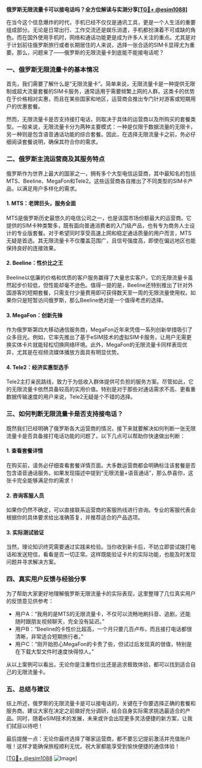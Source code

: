 **俄罗斯无限流量卡可以接电话吗？全方位解读与实测分享[[TG💪+ @esim1088](https://t.me/s/esim1088)]**

在当今这个信息爆炸的时代，手机已经不仅仅是通讯工具，更是一个人生活的重要组成部分。无论是日常出行、工作交流还是娱乐消遣，手机都扮演着不可或缺的角色。而在国外使用手机时，网络和通话功能更是成为许多人关注的重点。尤其是对于计划前往俄罗斯旅行或者长期居住的人来说，选择一张合适的SIM卡显得尤为重要。那么，问题来了——俄罗斯的无限流量卡到底能不能接电话呢？

### 一、俄罗斯无限流量卡的基本情况

首先，我们需要了解什么是“无限流量卡”。简单来说，无限流量卡是一种提供无限制或超大流量套餐的SIM卡服务，通常适用于需要频繁上网的人群。这类卡的优势在于价格相对实惠，而且在某些国家和地区，运营商会推出专门针对游客或短期用户的优惠套餐。

然而，无限流量卡是否支持接打电话，则取决于具体的运营商以及所购买的套餐类型。一般来说，无限流量卡分为两种主要模式：一种是仅限于数据流量的无限卡，另一种则是包含语音通话功能的综合套餐。因此，在选择无限流量卡之前，务必仔细阅读套餐说明，确保其符合你的需求。

### 二、俄罗斯主流运营商及其服务特点

俄罗斯作为世界上最大的国家之一，拥有多个大型电信运营商，其中最知名的包括MTS、Beeline、MegaFon和Tele2。这些运营商各自推出了不同类型的SIM卡产品，以满足用户多样化的需求。

#### 1. MTS：老牌巨头，服务全面
MTS是俄罗斯历史最悠久的电信公司之一，也是该国市场份额最大的运营商。它提供的SIM卡种类繁多，既有面向普通消费者的入门级产品，也有专为商务人士设计的专业版套餐。对于希望同时享受高速上网和稳定通话质量的用户而言，MTS无疑是首选。其无限流量卡不仅覆盖范围广，且信号强度高，即使在偏远地区也能保持良好的连接效果。

#### 2. Beeline：性价比之王
Beeline以低廉的价格和优质的客户服务赢得了大量忠实客户。它的无限流量卡虽然起步价较低，但性能却毫不逊色。值得一提的是，Beeline还特别推出了针对外国游客的短期套餐，只需支付少量费用即可获得数天至一周的无限流量使用权。如果你只是短暂访问俄罗斯，那么Beeline绝对是一个值得考虑的选择。

#### 3. MegaFon：创新先锋
作为俄罗斯第四大移动通信服务商，MegaFon近年来凭借一系列创新举措吸引了众多目光。例如，它率先推出了基于eSIM技术的虚拟SIM卡服务，让用户无需更换实体卡片就能轻松切换网络环境。此外，MegaFon的无限流量卡同样表现优异，尤其是在视频流媒体播放方面具有明显优势。

#### 4. Tele2：经济实惠型选手
Tele2主打亲民路线，致力于为低收入群体提供可负担的服务方案。尽管如此，它的无限流量卡依然具备较高的实用价值。特别是对于那些对通话需求不高、更看重数据传输速度的用户来说，Tele2无疑是个不错的选择。

### 三、如何判断无限流量卡是否支持接电话？

既然我们已经明确了俄罗斯各大运营商的情况，接下来就要解决如何判断一张无限流量卡是否具备接打电话功能的问题了。以下几点可以帮助你快速做出判断：

#### 1. 查看套餐详情
在购买前，请务必仔细查看套餐详情页面。大多数运营商都会明确标注该套餐是否包含语音通话服务。如果发现描述中提到“无限流量+语音通话”，那么恭喜你，这张卡完全能够满足你的需求！

#### 2. 咨询客服人员
如果你仍然不确定，可以直接联系运营商的客服热线进行咨询。专业的客服代表会根据你的具体要求给出准确答复，并推荐适合的产品选项。

#### 3. 实际测试验证
当然，理论知识终究需要通过实践来检验。当你收到新卡后，不妨立即尝试拨打电话和发送短信，看看是否一切正常。这样既能验证卡片的实际功能，也能及时发现问题并寻求解决方案。

### 四、真实用户反馈与经验分享

为了帮助大家更好地理解俄罗斯无限流量卡的实际表现，这里整理了几位真实用户的反馈意见供参考：

- 用户A：“我用的是MTS的无限流量卡，不仅可以流畅地刷抖音、追剧，还能随时跟朋友视频聊天，完全没有延迟。”
- 用户B：“Beeline的卡性价比超高，一个月只要几百卢布，而且接打电话都很清晰，非常适合短期旅行者。”
- 用户C：“刚开始担心MegaFon的卡贵了些，但试过后发现真的很值，特别是在下载大型文件时速度快得惊人。”

从以上案例可以看出，无论你是注重性价比还是追求极致体验，都可以找到适合自己的无限流量卡。

### 五、总结与建议

综上所述，俄罗斯的无限流量卡是可以接电话的，关键在于你要选择正确的套餐和服务商。建议大家在决定之前做好充分调研，结合自身实际需求挑选最适合的产品。同时，随着eSIM技术的发展，未来或许会出现更多灵活便捷的新方案，让我们拭目以待吧！

最后提醒一点：无论你最终选择了哪家运营商，都不要忘记提前激活并充值账户哦！这样才能确保旅程顺利无忧。祝大家都能享受到愉快便捷的通信体验！

[[TG💪+ @esim1088](https://t.me/s/esim1088) ![Image](https://i.postimg.cc/4NQfJmqS/Snipaste-2025-05-13-00-14-12.png)]